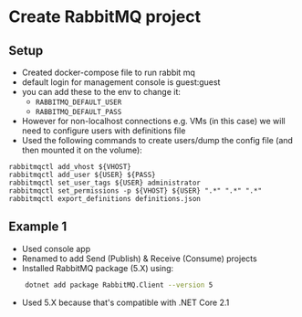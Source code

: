 # Create RabbitMQ project

## Setup

- Created docker-compose file to run rabbit mq
- default login for management console is guest:guest
- you can add these to the env to change it:
    - `RABBITMQ_DEFAULT_USER`
    - `RABBITMQ_DEFAULT_PASS`
- However for non-localhost connections e.g. VMs (in this case) we will need to
  configure users with definitions file
- Used the following commands to create users/dump the config file (and then
  mounted it on the volume):

```
rabbitmqctl add_vhost ${VHOST}
rabbitmqctl add_user ${USER} ${PASS}
rabbitmqctl set_user_tags ${USER} administrator
rabbitmqctl set_permissions -p ${VHOST} ${USER} ".*" ".*" ".*"
rabbitmqctl export_definitions definitions.json
```


## Example 1

- Used console app
- Renamed to add Send (Publish) & Receive (Consume) projects
- Installed RabbitMQ package (5.X) using:
```sh
    dotnet add package RabbitMQ.Client --version 5
```
- Used 5.X because that's compatible with .NET Core 2.1
